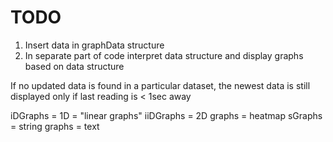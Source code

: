 
# TODO

1. Insert data in graphData structure
2. In separate part of code interpret data structure and display graphs based on data structure

If no updated data is found in a particular dataset, the newest data is still displayed only if last reading is < 1sec away

iDGraphs = 1D = "linear graphs"
iiDGraphs = 2D graphs = heatmap
sGraphs = string graphs = text
